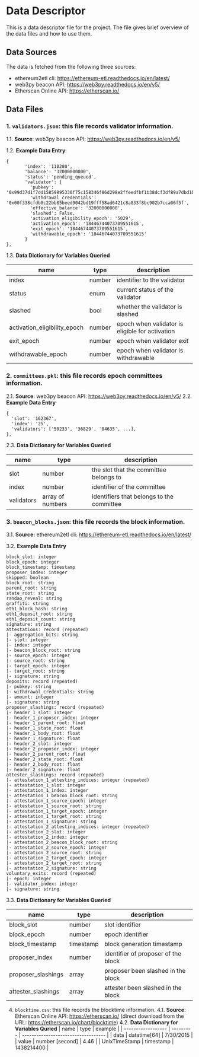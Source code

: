 # Data Descriptor

This is a data descriptor file for the project. The file gives brief overview of the data files and how to use them.


## Data Sources

The data is fetched from the following three sources:

- ethereum2etl cli: <https://ethereum-etl.readthedocs.io/en/latest/>
- web3py beacon API: <https://web3py.readthedocs.io/en/v5/>
- Etherscan Online API: <https://etherscan.io/>

## Data Files

### 1. `validators.json`: this file records validator information.

1.1. **Source**: web3py beacon API: <https://web3py.readthedocs.io/en/v5/>

1.2. **Example Data Entry**:

```
{
       'index': '110280',
       'balance': '32000000000',
       'status': 'pending_queued',
       'validator': {
         'pubkey': '0x99d37d1f7dd15859995330f75c158346f86d298e2ffeedfbf1b38dcf3df89a7dbd1b34815f3bcd1b2a5588592a35b783',
         'withdrawal_credentials': '0x00f338cfdb0c22bb85beed9042bd19fff58ad6421c8a833f8bc902b7cca06f5f',
         'effective_balance': '32000000000',
         'slashed': False,
         'activation_eligibility_epoch': '5029',
         'activation_epoch': '18446744073709551615',
         'exit_epoch': '18446744073709551615',
         'withdrawable_epoch': '18446744073709551615'
       }
},
```

1.3. **Data Dictionary for Variables Queried**

| name                         | type   | description                                     | 
| ---------------------------- | ------ | ----------------------------------------------- | 
| index                        | number | identifier to the validator                     |
| status                       | enum   | current status of the validator                 |
| slashed                      | bool   | whether the validator is slashed                |
| activation_eligibility_epoch | number | epoch when validator is eligible for activation |
| exit_epoch                   | number | epoch when validator exit                       |
| withdrawable_epoch           | number | epoch when validator is withdrawable            |

### 2. `committees.pkl`: this file records epoch committees information.

2.1. **Source**:  web3py beacon API: https://web3py.readthedocs.io/en/v5/
2.2. **Example Data Entry**

```
{
  'slot': '162367',
  'index': '25',
  'validators': ['50233', '36829', '84635', ...],
},
```

2.3. **Data Dictionary for Variables Queried**

| name       | type             | description                               |
| ---------- | ---------------- | ----------------------------------------- |
| slot       | number           | the slot that the committee belongs to    |
| index      | number           | identifier of the committee               |
| validators | array of numbers | identifiers that belongs to the committee |

### 3. `beacon_blocks.json`: this file records the block information.

3.1. **Source:** ethereum2etl cli: <https://ethereum-etl.readthedocs.io/en/latest/>

3.2. **Example Data Entry**

```
block_slot: integer
block_epoch: integer
block_timestamp: timestamp
proposer_index: integer
skipped: boolean
block_root: string
parent_root: string
state_root: string
randao_reveal: string
graffiti: string
eth1_block_hash: string
eth1_deposit_root: string
eth1_deposit_count: string
signature: string
attestations: record (repeated)
|- aggregation_bits: string
|- slot: integer
|- index: integer
|- beacon_block_root: string
|- source_epoch: integer
|- source_root: string
|- target_epoch: integer
|- target_root: string
|- signature: string
deposits: record (repeated)
|- pubkey: string
|- withdrawal_credentials: string
|- amount: integer
|- signature: string
proposer_slashings: record (repeated)
|- header_1_slot: integer
|- header_1_proposer_index: integer
|- header_1_parent_root: float
|- header_1_state_root: float
|- header_1_body_root: float
|- header_1_signature: float
|- header_2_slot: integer
|- header_2_proposer_index: integer
|- header_2_parent_root: float
|- header_2_state_root: float
|- header_2_body_root: float
|- header_2_signature: float
attester_slashings: record (repeated)
|- attestation_1_attesting_indices: integer (repeated)
|- attestation_1_slot: integer
|- attestation_1_index: integer
|- attestation_1_beacon_block_root: string
|- attestation_1_source_epoch: integer
|- attestation_1_source_root: string
|- attestation_1_target_epoch: integer
|- attestation_1_target_root: string
|- attestation_1_signature: string
|- attestation_2_attesting_indices: integer (repeated)
|- attestation_2_slot: integer
|- attestation_2_index: integer
|- attestation_2_beacon_block_root: string
|- attestation_2_source_epoch: integer
|- attestation_2_source_root: string
|- attestation_2_target_epoch: integer
|- attestation_2_target_root: string
|- attestation_2_signature: string
voluntary_exits: record (repeated)
|- epoch: integer
|- validator_index: integer
|- signature: string
```

3.3. **Data Dictionary for Variables Queried**

| name               | type      | description                         |
| ------------------ | --------- | ----------------------------------- |
| block_slot         | number    | slot identifier                     |
| block_epoch        | number    | epoch identifier                    |
| block_timestamp    | timestamp | block generation timestamp          |
| proposer_index     | number    | identifier of proposer of the block |
| proposer_slashings | array     | proposer been slashed in the block  |
| attester_slashings | array     | attester been slashed in the block  |

4. `blocktime.csv`: this file records the blocktime information. 
4.1. **Source**: Etherscan Online API: <https://etherscan.io/> (direct download from the URL: https://etherscan.io/chart/blocktime)
4.2. **Data Dictionary for Variables Quried**
| name               | type      | example                      |
| ------------------ | --------- | ----------------------------------- |
| data         | datatime[64]  | 7/30/2015                    |
| value       | number [second]    | 4.46                  |
| UnixTimeStamp   | timestamp | 1438214400        |

